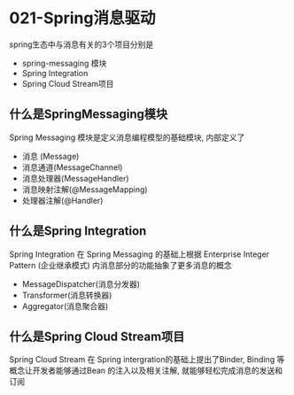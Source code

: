 # 021-Spring消息驱动

spring生态中与消息有关的3个项目分别是

- spring-messaging 模块
- Spring Integration
- Spring Cloud Stream项目

## 什么是SpringMessaging模块

Spring Messaging 模块是定义消息编程模型的基础模块, 内部定义了

- 消息 (Message)
- 消息通道(MessageChannel)
- 消息处理器(MessageHandler)
- 消息映射注解(@MessageMapping)
- 处理器注解(@Handler)

## 什么是Spring Integration

Spring Integration 在 Spring Messaging 的基础上根据 Enterprise Integer Pattern (企业继承模式) 内消息部分的功能抽象了更多消息的概念

- MessageDispatcher(消息分发器)
- Transformer(消息转换器)
- Aggregator(消息聚合器)

## 什么是Spring Cloud Stream项目

Spring Cloud Stream 在 Spring intergration的基础上提出了Binder, Binding 等概念让开发者能够通过Bean 的注入以及相关注解, 就能够轻松完成消息的发送和订阅